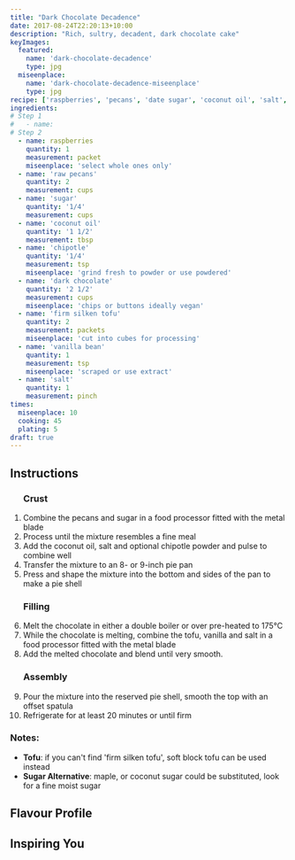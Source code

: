 ```yaml
---
title: "Dark Chocolate Decadence"
date: 2017-08-24T22:20:13+10:00
description: "Rich, sultry, decadent, dark chocolate cake"
keyImages:
  featured:
    name: 'dark-chocolate-decadence'
    type: jpg
  miseenplace:
    name: 'dark-chocolate-decadence-miseenplace'
    type: jpg
recipe: ['raspberries', 'pecans', 'date sugar', 'coconut oil', 'salt', 'chipotle', 'dark chocolate', 'firm silken tofu', 'vanilla extract', 'salt']
ingredients:
# Step 1
#   - name:
# Step 2
  - name: raspberries
    quantity: 1
    measurement: packet
    miseenplace: 'select whole ones only'
  - name: 'raw pecans'
    quantity: 2
    measurement: cups
  - name: 'sugar'
    quantity: '1/4'
    measurement: cups
  - name: 'coconut oil'
    quantity: '1 1/2'
    measurement: tbsp
  - name: 'chipotle'
    quantity: '1/4'
    measurement: tsp
    miseenplace: 'grind fresh to powder or use powdered'
  - name: 'dark chocolate'
    quantity: '2 1/2'
    measurement: cups
    miseenplace: 'chips or buttons ideally vegan'
  - name: 'firm silken tofu'
    quantity: 2
    measurement: packets
    miseenplace: 'cut into cubes for processing'
  - name: 'vanilla bean'
    quantity: 1
    measurement: tsp
    miseenplace: 'scraped or use extract'
  - name: 'salt'
    quantity: 1
    measurement: pinch
times:
  miseenplace: 10
  cooking: 45
  plating: 5
draft: true
---
```


## Instructions

<ol itemprop="recipeInstructions" class="text-left">
<h3>Crust</h3>
  <li itemprop="instruction">Combine the pecans and sugar in a food processor fitted with the metal blade</li>
  <li itemprop="instruction">Process until the mixture resembles a fine meal</li>
  <li itemprop="instruction">Add the coconut oil, salt and optional chipotle powder and pulse to combine well</li>
  <li itemprop="instruction">Transfer the mixture to an 8- or 9-inch pie pan</li>
  <li itemprop="instruction">Press and shape the mixture into the bottom and sides of the pan to make a pie shell</li>

<h3>Filling</h3>
  <li itemprop="instruction">Melt the chocolate in either a double boiler or over pre-heated to 175°C</li>
  <li itemprop="instruction">While the chocolate is melting, combine the tofu, vanilla and salt in a food processor fitted with the metal blade</li>
  <li itemprot="instruction">Add the melted chocolate and blend until very smooth.</li>

<h3>Assembly</h3>
  <li itemprop="instruction">Pour the mixture into the reserved pie shell, smooth the top with an offset spatula</li>
  <li itemprop="instruction">Refrigerate for at least 20 minutes or until firm</li>
</ol>

### Notes:
- **Tofu**: if you can't find 'firm silken tofu', soft block tofu can be used instead
- **Sugar Alternative**: maple, or coconut sugar could be substituted, look for a fine moist sugar

## Flavour Profile

## Inspiring You

